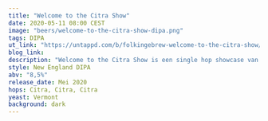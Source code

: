 ```yaml
---
title: "Welcome to the Citra Show"
date: 2020-05-11 08:00 CEST
image: "beers/welcome-to-the-citra-show-dipa.png"
tags: DIPA
ut_link: "https://untappd.com/b/folkingebrew-welcome-to-the-citra-show/3802655"
blog_link:
description: "Welcome to the Citra Show is een single hop showcase van Citra hops met een hint van Lactose."
style: New England DIPA
abv: "8,5%"
release_date: Mei 2020
hops: Citra, Citra, Citra
yeast: Vermont
background: dark
---
```

